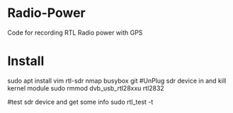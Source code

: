 # Radio-Power
Code for recording RTL Radio power with GPS

# Install
sudo apt install vim rtl-sdr nmap busybox git
#UnPlug sdr device in and kill kernel module
sudo rmmod dvb_usb_rtl28xxu rtl2832

#test sdr device and get some info
sudo rtl_test -t

